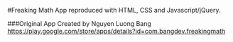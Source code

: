 #Freaking Math App reproduced with HTML, CSS and Javascript/jQuery.

###Original App Created by Nguyen Luong Bang
https://play.google.com/store/apps/details?id=com.bangdev.freakingmath
